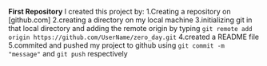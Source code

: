 **First Repository**
I created this project by:
1.Creating a repository on [github.com]
2.creating a directory on my local machine
3.initializing git in that local directory and adding the remote origin by typing `git remote add origin https://github.com/UserName/zero_day.git`
4.created a README file 
5.commited and pushed my project to github using `git commit -m "message"` and `git push` respectively
